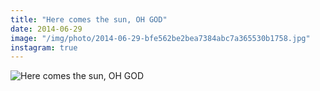 ```yaml
---
title: "Here comes the sun, OH GOD"
date: 2014-06-29
image: "/img/photo/2014-06-29-bfe562be2bea7384abc7a365530b1758.jpg"
instagram: true
---
```


![Here comes the sun, OH GOD](/img/photo/2014-06-29-bfe562be2bea7384abc7a365530b1758.jpg)
